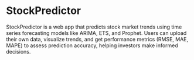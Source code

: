 # StockPredictor
StockPredictor is a web app that predicts stock market trends using time series forecasting models like ARIMA, ETS, and Prophet. Users can upload their own data, visualize trends, and get performance metrics (RMSE, MAE, MAPE) to assess prediction accuracy, helping investors make informed decisions.
